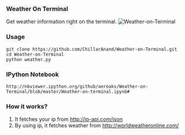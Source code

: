### Weather On Terminal
Get weather information right on the terminal.
![Weather-on-Terminal](http://4.bp.blogspot.com/-_b09ZZBmFHk/U48GvsG0wPI/AAAAAAAAKj8/LU7WmtkKO_o/s1600/weather-widget-terminal.png)

 
### Usage
    git clone https://github.com/ChillarAnand/Weather-on-Terminal.git
    cd Weather-on-Terminal
    python weather.py

### IPython Notebook

    http://nbviewer.ipython.org/github/aeroaks/Weather-on-Terminal/blob/master/Weather-on-terminal.ipynb#

### How it works?
1. It fetches your ip from http://ip-api.com/json
2. By using ip, it fetches weather from http://worldweatheronline.com/

